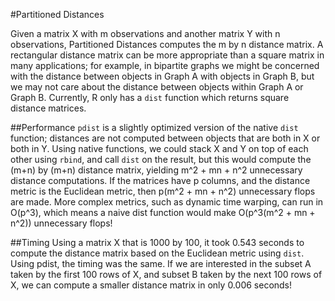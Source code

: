 #Partitioned Distances

Given a matrix X with m observations and another matrix Y with n observations, Partitioned Distances computes
the m by n distance matrix.  A rectangular distance matrix can be more appropriate than a square
matrix in many applications; for example, in bipartite graphs we might be concerned with the distance between
objects in Graph A with objects in Graph B, but we may not care about the distance between objects within
Graph A or Graph B.  Currently, R only has a `dist` function which returns square distance matrices.

##Performance 
`pdist` is a slightly optimized version of the native `dist` function; distances are not computed between
objects that are both in X or both in Y.  Using native functions, we could stack X and Y on top of each
other using `rbind`, and call `dist` on the result, but this would compute the (m+n) by (m+n) distance
matrix, yielding m^2 + mn + n^2 unnecessary distance computations.  If the matrices have p columns, and
the distance metric is the Euclidean metric, then p(m^2 + mn + n^2) unnecessary flops are made.  More complex
metrics, such as dynamic time warping, can run in O(p^3), which means a naive dist function would make
O(p^3(m^2 + mn + n^2)) unnecessary flops!

##Timing
Using a matrix X that is 1000 by 100, it took 0.543 seconds to compute the distance matrix based on
the Euclidean metric using `dist`.  Using pdist, the timing was the same.  If we are interested in
the subset A taken by the first 100 rows of X, and subset B taken by the next 100 rows of X, we can
compute a smaller distance matrix in only 0.006 seconds!
